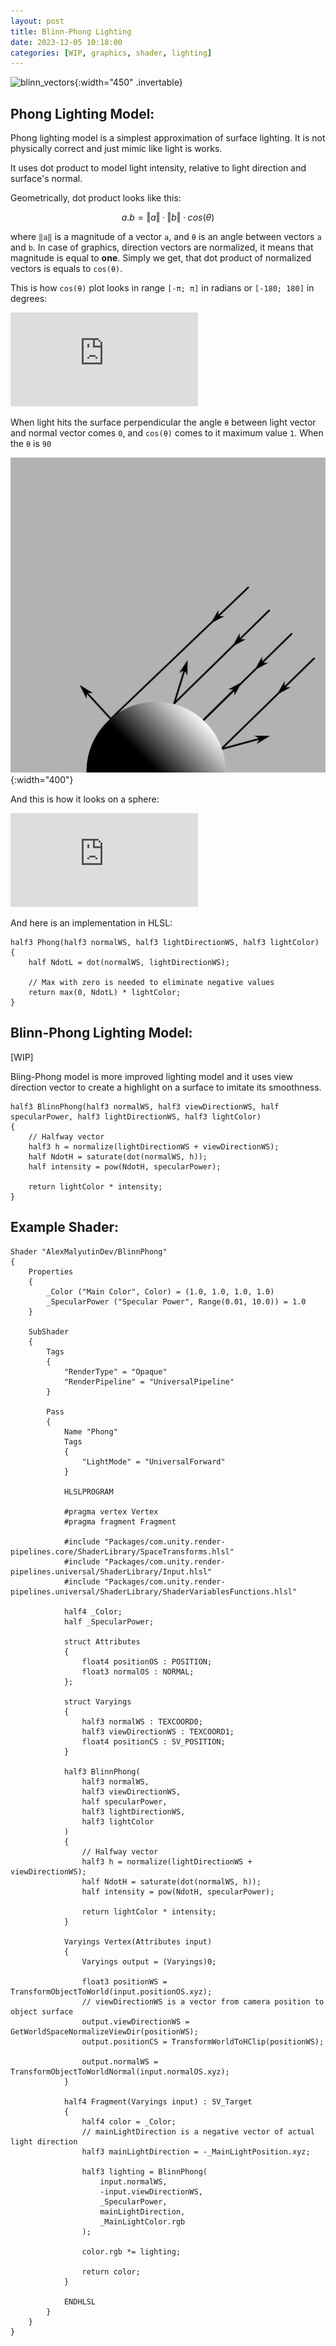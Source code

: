 ```yaml
---
layout: post
title: Blinn-Phong Lighting
date: 2023-12-05 10:18:00
categories: [WIP, graphics, shader, lighting]
---
```


![blinn_vectors](https://upload.wikimedia.org/wikipedia/commons/0/01/Blinn_Vectors.svg){:width="450" .invertable}

Phong Lighting Model:
---
Phong lighting model is a simplest approximation of surface lighting. It is not physically correct and just mimic like light is works.

It uses dot product to model light intensity, relative to light direction and surface's normal.

Geometrically, dot product looks like this:

```math
a.b = ‖a‖·‖b‖·cos(θ)
```

where `‖a‖` is a magnitude of a vector `a`, and `θ` is an angle between vectors `a` and `b`. In case of graphics, direction vectors are normalized, it means that magnitude is equal to **one**.
Simply we get, that dot product of normalized vectors is equals to `cos(θ)`.

This is how `cos(θ)` plot looks in range `[-π; π]` in radians or `[-180; 180]` in degrees:

<div class="invertable">
    <iframe src="https://www.desmos.com/calculator/k1wljac18w?embed" style="border: 5px solid var(--inv-gray-3)" frameborder=0></iframe>
</div>

When light hits the surface perpendicular the angle `θ` between light vector and normal vector comes `0`, and `cos(θ)` comes to it maximum value `1`. When the `θ` is `90`

![](../../assets/images/light-vectors.svg){:width="400"}

And this is how it looks on a sphere:

<iframe src="https://www.shadertoy.com/embed/DtGfWR?gui=false&t=10&paused=true&muted=true" style="border: 5px solid var(--gray-3)" frameborder="0"></iframe>

And here is an implementation in HLSL:

```hlsl
half3 Phong(half3 normalWS, half3 lightDirectionWS, half3 lightColor)
{
    half NdotL = dot(normalWS, lightDirectionWS);

    // Max with zero is needed to eliminate negative values
    return max(0, NdotL) * lightColor;
}
```

Blinn-Phong Lighting Model:
---

[WIP]

Bling-Phong model is more improved lighting model and it uses view direction vector to create a highlight on a surface to imitate its smoothness.

```hlsl
half3 BlinnPhong(half3 normalWS, half3 viewDirectionWS, half specularPower, half3 lightDirectionWS, half3 lightColor)
{
    // Halfway vector
    half3 h = normalize(lightDirectionWS + viewDirectionWS);
    half NdotH = saturate(dot(normalWS, h));
    half intensity = pow(NdotH, specularPower);

    return lightColor * intensity;
}
```


Example Shader:
---

```hlsl
Shader "AlexMalyutinDev/BlinnPhong"
{
    Properties
    {
        _Color ("Main Color", Color) = (1.0, 1.0, 1.0, 1.0)
        _SpecularPower ("Specular Power", Range(0.01, 10.0)) = 1.0
    }

    SubShader
    {
        Tags
        {
            "RenderType" = "Opaque"
            "RenderPipeline" = "UniversalPipeline"
        }

        Pass
        {
            Name "Phong"
            Tags
            {
                "LightMode" = "UniversalForward"
            }

            HLSLPROGRAM

            #pragma vertex Vertex
            #pragma fragment Fragment

            #include "Packages/com.unity.render-pipelines.core/ShaderLibrary/SpaceTransforms.hlsl"
            #include "Packages/com.unity.render-pipelines.universal/ShaderLibrary/Input.hlsl"
            #include "Packages/com.unity.render-pipelines.universal/ShaderLibrary/ShaderVariablesFunctions.hlsl"

            half4 _Color;
            half _SpecularPower;

            struct Attributes
            {
                float4 positionOS : POSITION;
                float3 normalOS : NORMAL;
            };
            
            struct Varyings
            {
                half3 normalWS : TEXCOORD0;
                half3 viewDirectionWS : TEXCOORD1;
                float4 positionCS : SV_POSITION;
            }

            half3 BlinnPhong(
                half3 normalWS,
                half3 viewDirectionWS,
                half specularPower,
                half3 lightDirectionWS,
                half3 lightColor
            )
            {
                // Halfway vector
                half3 h = normalize(lightDirectionWS + viewDirectionWS);
                half NdotH = saturate(dot(normalWS, h));
                half intensity = pow(NdotH, specularPower);

                return lightColor * intensity;
            }

            Varyings Vertex(Attributes input)
            {
                Varyings output = (Varyings)0;

                float3 positionWS = TransformObjectToWorld(input.positionOS.xyz);
                // viewDirectionWS is a vector from camera position to object surface
                output.viewDirectionWS = GetWorldSpaceNormalizeViewDir(positionWS);
                output.positionCS = TransformWorldToHClip(positionWS);

                output.normalWS = TransformObjectToWorldNormal(input.normalOS.xyz);
            }

            half4 Fragment(Varyings input) : SV_Target
            {
                half4 color = _Color;
                // mainLightDirection is a negative vector of actual light direction
                half3 mainLightDirection = -_MainLightPosition.xyz;

                half3 lighting = BlinnPhong(
                    input.normalWS,
                    -input.viewDirectionWS,
                    _SpecularPower,
                    mainLightDirection,
                    _MainLightColor.rgb
                );

                color.rgb *= lighting;

                return color;
            }

            ENDHLSL
        }
    }
}
```
